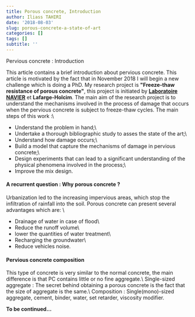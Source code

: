 ```yaml
---
title: Porous concrete, Introduction
author: Iliass TAHIRI
date: '2018-08-03'
slug: porous-concrete-a-state-of-art
categories: []
tags: []
subtitle: ''
---
```


Pervious concrete : Introduction

<!--more-->

This article contains a brief introduction about pervious concrete. This article is motivated by the fact that in November 2018 I will begin a new challenge which is doing a PhD. My research project is **"Freeze-thaw resistance of porous concrete"**, this project is initiated by **[Laboratoire NAVIER](navier.enpc.fr)** et **Lafarge-Holcim**. The main aim of the research project is to understand the mechanisms involved in the process of damage that occurs when the pervious concrete is subject to freeze-thaw cycles. The main steps of this work :\

- Understand the problem in hand;\\
- Undertake a thorough bibliographic study to asses the state of the art;\\
- Understand how damage occurs;\\
- Build a model that capture the mechanisms of damage in pervious concrete;\\
- Design experiments that can lead to a significant understanding of the physical phenomena involved in the process;\\
- Improve the mix design.

#### A recurrent question : Why porous concrete ?
<!-- Not as many people think, the permeable concrete is an old civil engineering material. In fact, research on this matter seriously tens of years ago. B -->
Urbanization led to the increasing impervious areas, which stop the infiltration of rainfall into the soil. Porous concrete can present several advantages which are: \

- Drainage of water in case of flood\\
- Reduce the runoff volume\\
- lower the quantities of water treatment\\
- Recharging the groundwater\\
- Reduce vehicles noise.


#### Pervious concrete composition
This type of concrete is very similar to the normal concrete, the main difference is that PC contains little or no fine aggregate.\\
Single-sized aggregate : The secret behind obtaining a porous concrete is the fact that the size of aggregate is the same.\\
Composition : Single(mono)-sized aggregate, cement, binder, water, set retarder, viscosity modifier.

<!--
#### Pervious concrete durability challenges

This very useful material is subject to several durability challenges.
-->

**To be continued...**
